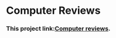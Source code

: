 # Computer Reviews

### This project link:[Computer reviews](https://computer-reviews-9.netlify.app/).

